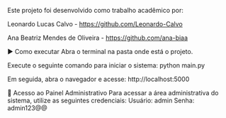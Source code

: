Este projeto foi desenvolvido como trabalho acadêmico por:

Leonardo Lucas Calvo - https://github.com/Leonardo-Calvo

Ana Beatriz Mendes de Oliveira - https://github.com/ana-biaa


▶️ Como executar Abra o terminal na pasta onde está o projeto.

Execute o seguinte comando para iniciar o sistema: python main.py

Em seguida, abra o navegador e acesse: http://localhost:5000

🔐 Acesso ao Painel Administrativo Para acessar a área administrativa do sistema, utilize as seguintes credenciais: Usuário: admin Senha: admin123@@
